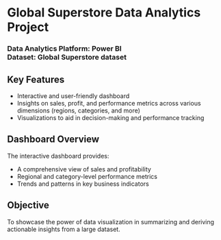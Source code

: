 <!DOCTYPE html>
<html lang="en">
<head>
    <meta charset="UTF-8">
    <meta name="viewport" content="width=device-width, initial-scale=1.0">

</head>
<body>
    <div class="container">
        <h1>Global Superstore Data Analytics Project</h1>
        <h3>
            <strong>Data Analytics Platform:</strong> Power BI<br>
            <strong>Dataset:</strong> Global Superstore dataset
        </h3>
        <h2>Key Features</h2>
        <ul>
            <li>Interactive and user-friendly dashboard</li>
            <li>Insights on sales, profit, and performance metrics across various dimensions (regions, categories, and more)</li>
            <li>Visualizations to aid in decision-making and performance tracking</li>
        </ul>
        <h2>Dashboard Overview</h2>
        <p>
            The interactive dashboard provides:
        </p>
        <ul>
            <li>A comprehensive view of sales and profitability</li>
            <li>Regional and category-level performance metrics</li>
            <li>Trends and patterns in key business indicators</li>
        </ul>
        <h2>Objective</h2>
        <p>
            To showcase the power of data visualization in summarizing and deriving actionable insights from a large dataset.
        </p>
    </div>
</body>
</html>
